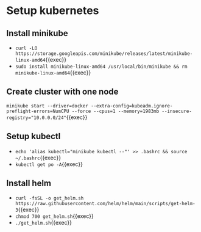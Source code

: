 # Setup kubernetes

## Install minikube

- `curl -LO https://storage.googleapis.com/minikube/releases/latest/minikube-linux-amd64`{{exec}}
- `sudo install minikube-linux-amd64 /usr/local/bin/minikube && rm minikube-linux-amd64`{{exec}}

## Create cluster with one node
`minikube start --driver=docker --extra-config=kubeadm.ignore-preflight-errors=NumCPU --force --cpus=1 --memory=1983mb --insecure-registry="10.0.0.0/24"`{{exec}}


## Setup kubectl
- `echo 'alias kubectl="minikube kubectl --"' >> .bashrc && source ~/.bashrc`{{exec}}
- `kubectl get po -A`{{exec}}

## Install helm
- `curl -fsSL -o get_helm.sh https://raw.githubusercontent.com/helm/helm/main/scripts/get-helm-3`{{exec}}
- `chmod 700 get_helm.sh`{{exec}}
- `./get_helm.sh`{{exec}}
